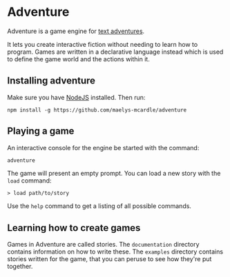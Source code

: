 # Adventure

Adventure is a game engine for [text adventures](https://en.wikipedia.org/wiki/Interactive_fiction). 

It lets you create interactive fiction without needing to learn how to program.
Games are written in a declarative language instead which is used to define the 
game world and the actions within it.

## Installing adventure

Make sure you have [NodeJS](https://nodejs.org/) installed. Then run:

`npm install -g https://github.com/maelys-mcardle/adventure`

## Playing a game

An interactive console for the engine be started with the command:

```bash
adventure
```

The game will present an empty prompt. You can load a new story 
with the `load` command:

```
> load path/to/story
```

Use the `help` command to get a listing of all possible commands.

## Learning how to create games

Games in Adventure are called stories. The `documentation` directory contains
information on how to write these. The `examples` directory contains stories
written for the game, that you can peruse to see how they're put together.